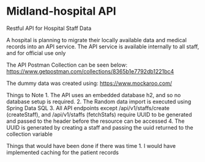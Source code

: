# Midland-hospital API
Restful API for Hospital Staff Data

A hospital is planning to migrate their locally available data and medical records into an API service. The
API service is available internally to all staff, and for official use only

The API Postman Collection can be seen below:
https://www.getpostman.com/collections/8365b1e7792db1221bc4

The dummy data was created using:
https://www.mockaroo.com/

Things to Note
    1. The API uses an embedded database h2, and so no database setup is required.
    2. The Random data import is executed using Spring Data SQL
    3. All API endpoints except /api/v1/staffs/create (createStaff), and /api/v1/staffs (fetchStafs) require UUID to be generated and passed to the header before the resource can be accessed
    4. The UUID is generated by creating a staff and passing the uuid returned to the collection variable

Things that would have been done if there was time
    1. I would have implemented caching for the patient records 